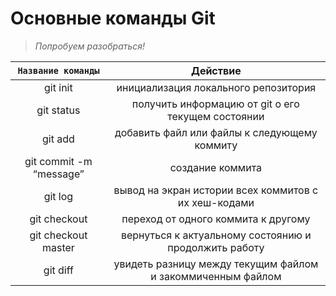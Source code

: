 # __Основные команды Git__
> *Попробуем разобраться!*

<code>Название команды | Действие 
:--------:|:--------------------:
git init |инициализация локального репозитория
git status |получить информацию от git о его текущем состоянии
git add |добавить файл или файлы к следующему коммиту
git commit -m “message” |создание коммита
git log   |вывод на экран истории всех коммитов с их хеш-кодами
git checkout   |переход от одного коммита к другому
git checkout master  |вернуться к актуальному состоянию и продолжить работу
git diff |увидеть разницу между текущим файлом и закоммиченным файлом</code>


